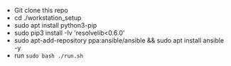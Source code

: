 * Git clone this repo
* cd ./workstation_setup
* sudo apt install python3-pip
* sudo pip3 install -Iv 'resolvelib<0.6.0'
* sudo apt-add-repository ppa:ansible/ansible && sudo apt install ansible -y
* run `sudo bash ./run.sh`
